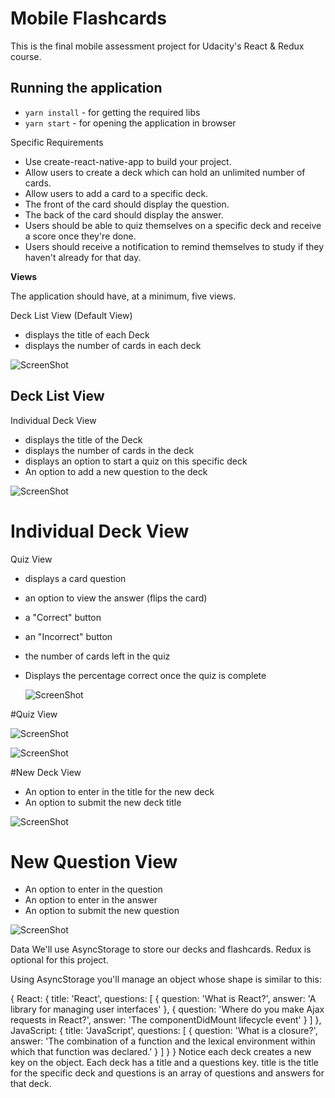 # Mobile Flashcards

This is the final mobile assessment project for 
Udacity's React & Redux course.

## Running the application

 - `yarn install` - for getting the required libs  
 - `yarn start` - for opening the application in browser
 
 
 Specific Requirements
 
 
 * Use create-react-native-app to build your project.
 * Allow users to create a deck which can hold an unlimited number of cards.
 * Allow users to add a card to a specific deck.
 * The front of the card should display the question.
 * The back of the card should display the answer.
 * Users should be able to quiz themselves on a specific deck and receive a score once they're done.
 * Users should receive a notification to remind themselves to study if they haven't already for that day.

**Views**

 The application should have, at a minimum, five views.
 
 Deck List View (Default View)
 
 * displays the title of each Deck
 * displays the number of cards in each deck
 
  ![ScreenShot](img/1.png)
 
 ## Deck List View
 
 Individual Deck View
 
 * displays the title of the Deck
 * displays the number of cards in the deck
 * displays an option to start a quiz on this specific deck
 * An option to add a new question to the deck
 
  ![ScreenShot](img/2.png)
 
 # Individual Deck View
 
 Quiz View
 
 * displays a card question
 * an option to view the answer (flips the card)
 * a "Correct" button
 * an "Incorrect" button
 * the number of cards left in the quiz
 * Displays the percentage correct once the quiz is complete
 
   ![ScreenShot](img/3.png)
   
 #Quiz View
 
 ![ScreenShot](img/4.png)
 
  ![ScreenShot](img/5.png)

 #New Deck View
 
 * An option to enter in the title for the new deck
 * An option to submit the new deck title
 
 ![ScreenShot](img/6.png)
 
 
 # New Question View
 * An option to enter in the question
 * An option to enter in the answer
 * An option to submit the new question
 
 
 ![ScreenShot](img/7.png)

 Data
 We'll use AsyncStorage to store our decks and flashcards. Redux is optional for this project.
 
 Using AsyncStorage you'll manage an object whose shape is similar to this:
 
 {
   React: {
     title: 'React',
     questions: [
       {
         question: 'What is React?',
         answer: 'A library for managing user interfaces'
       },
       {
         question: 'Where do you make Ajax requests in React?',
         answer: 'The componentDidMount lifecycle event'
       }
     ]
   },
   JavaScript: {
     title: 'JavaScript',
     questions: [
       {
         question: 'What is a closure?',
         answer: 'The combination of a function and the lexical environment within which that function was declared.'
       }
     ]
   }
 }
 Notice each deck creates a new key on the object. Each deck has a title and a questions key. title is the title for the specific deck and questions is an array of questions and answers for that deck.